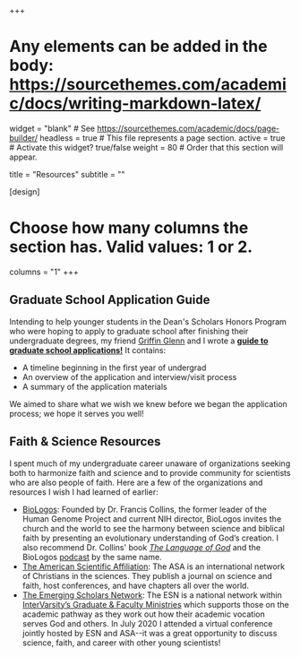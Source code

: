 +++
# Any elements can be added in the body: https://sourcethemes.com/academic/docs/writing-markdown-latex/

widget = "blank"  # See https://sourcethemes.com/academic/docs/page-builder/
headless = true  # This file represents a page section.
active = true  # Activate this widget? true/false
weight = 80  # Order that this section will appear.

title = "Resources"
subtitle = ""

[design]
  # Choose how many columns the section has. Valid values: 1 or 2.
  columns = "1"
+++

## Graduate School Application Guide

Intending to help younger students in the Dean's Scholars Honors Program who were hoping to apply to graduate school after finishing their undergraduate degrees, my friend [Griffin Glenn](http://griffindglenn.github.io/) and I wrote a [**guide to graduate school applications!**](files/resource-grad_app_guide.pdf) It contains:

* A timeline beginning in the first year of undergrad
* An overview of the application and interview/visit process
* A summary of the application materials

We aimed to share what we wish we knew before we began the application process; we hope it serves you well!



## Faith & Science Resources

I spent much of my undergraduate career unaware of organizations seeking both to harmonize faith and science and to provide community for scientists who are also people of faith. Here are a few of the organizations and resources I wish I had learned of earlier:

* [BioLogos](https://biologos.org/): Founded by Dr. Francis Collins, the former leader of the Human Genome Project and  current NIH director, BioLogos invites the church and the world to see the harmony between science and biblical faith by presenting an evolutionary understanding of God’s creation. I also recommend Dr. Collins' book [*The Language of God*](https://en.wikipedia.org/wiki/The_Language_of_God) and the BioLogos [podcast](https://biologos.org/podcast/language-of-god) by the same name.
* [The American Scientific Affiliation](https://network.asa3.org/default.aspx): The ASA is an international network of Christians in the sciences. They publish a journal on science and faith, host conferences, and have chapters all over the world.
* [The Emerging Scholars Network](https://blog.emergingscholars.org/about/): The ESN is a national network within [InterVarsity’s Graduate & Faculty Ministries](https://gfm.intervarsity.org/) which supports those on the academic pathway as they work out how their academic vocation serves God and others. In July 2020 I attended a virtual conference jointly hosted by ESN and ASA--it was a great opportunity to discuss science, faith, and career with other young scientists!